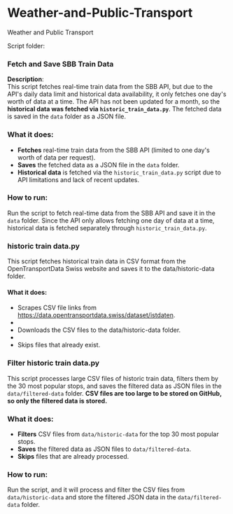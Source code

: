 # Weather-and-Public-Transport
Weather and Public Transport

Script folder:

### **Fetch and Save SBB Train Data**

**Description**:  
This script fetches real-time train data from the SBB API, but due to the API's daily data limit and historical data availability, it only fetches one day's worth of data at a time. The API has not been updated for a month, so the **historical data was fetched via `historic_train_data.py`**. The fetched data is saved in the `data` folder as a JSON file.

### **What it does**:
* **Fetches** real-time train data from the SBB API (limited to one day's worth of data per request).
* **Saves** the fetched data as a JSON file in the `data` folder.
* **Historical data** is fetched via the `historic_train_data.py` script due to API limitations and lack of recent updates.


### **How to run**:
Run the script to fetch real-time data from the SBB API and save it in the `data` folder. Since the API only allows fetching one day of data at a time, historical data is fetched separately through `historic_train_data.py`.


### **historic train data.py**

This script fetches historical train data in CSV format from the OpenTransportData Swiss website and saves it to the data/historic-data folder.

#### What it does:

* Scrapes CSV file links from https://data.opentransportdata.swiss/dataset/istdaten.
* 
* Downloads the CSV files to the data/historic-data folder.
* 
* Skips files that already exist.

### **Filter historic train data.py**

This script processes large CSV files of historic train data, filters them by the 30 most popular stops, and saves the filtered data as JSON files in the `data/filtered-data` folder. **CSV files are too large to be stored on GitHub, so only the filtered data is stored.**

### **What it does**:
* **Filters** CSV files from `data/historic-data` for the top 30 most popular stops.
* **Saves** the filtered data as JSON files to `data/filtered-data`.
* **Skips** files that are already processed.

### **How to run**:
Run the script, and it will process and filter the CSV files from `data/historic-data` and store the filtered JSON data in the `data/filtered-data` folder.
